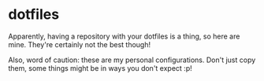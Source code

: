 # dotfiles
Apparently, having a repository with your dotfiles is a thing, so here are mine.
They're certainly not the best though!

Also, word of caution: these are my personal configurations. Don't just copy
them, some things might be in ways you don't expect :p!
